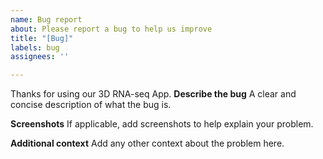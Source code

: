 ```yaml
---
name: Bug report
about: Please report a bug to help us improve
title: "[Bug]"
labels: bug
assignees: ''

---
```


Thanks for using our 3D RNA-seq App.
**Describe the bug**
A clear and concise description of what the bug is.

**Screenshots**
If applicable, add screenshots to help explain your problem.

**Additional context**
Add any other context about the problem here.
